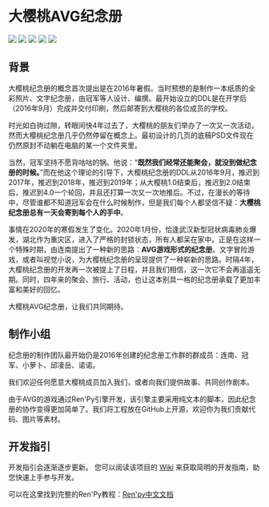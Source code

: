 # 大樱桃AVG纪念册
![](https://img.shields.io/badge/status-developing-yellow) ![](https://img.shields.io/badge/rate-★★★★★-brightgreen) ![](https://img.shields.io/badge/language-Ren'Py-brightgreen) ![](https://img.shields.io/badge/platform-win%20%7C%20osx%20%7C%20html5-lightgrey) ![](https://img.shields.io/badge/stories-1-brightgreen)
## 背景

大樱桃纪念册的概念首次提出是在2016年暑假。当时预想的是制作一本纸质的全彩照片、文字纪念册，由冠军等人设计、编撰。最开始设立的DDL是在开学后（2016年9月）完成并交付印刷，然后邮寄到大樱桃的各位成员的学校。

时光如白驹过隙，转眼间快4年过去了，大樱桃的朋友们举办了一次又一次活动，然而大樱桃纪念册几乎仍然停留在概念上。最初设计的几页的底稿PSD文件现在仍然原封不动躺在电脑的某一个文件夹里。

当然，冠军坚持不愿背咕咕的锅。他说：“**既然我们经常还能聚会，就没到做纪念册的时候。**”而在他这个理论的引导下，大樱桃纪念册的DDL从2016年9月，推迟到2017年，推迟到2018年，推迟到2019年；从大樱桃1.0结束后，推迟到2.0结束后，推迟到4.0一个轮回，并且还打算一次又一次地推后。不过，在漫长的等待中，尽管谁都不知道冠军会在什么时候制作，但是我们每个人都坚信不疑：**大樱桃纪念册总有一天会寄到每个人的手中**。

事情在2020年的寒假发生了变化。2020年1月份，恰逢武汉新型冠状病毒肺炎爆发，湖北作为重灾区，进入了严格的封锁状态，所有人都呆在家中。正是在这样一个特殊时期，由连南提出了一种新的思路：**AVG游戏形式的纪念册**。文字冒险游戏，或者叫视觉小说，为大樱桃纪念册的呈现提供了一种崭新的思路。时隔4年，大樱桃纪念册的开发再一次被提上了日程，并且我们相信，这一次它不会再遥遥无期。同时，四年来的聚会、旅行、活动，也让这本别具一格的纪念册承载了更加丰富和美好的回忆。

大樱桃AVG纪念册，让我们共同期待。

## 制作小组

纪念册的制作团队最开始仍是2016年创建的纪念册工作群的群成员：连南、冠军、小萝卜、邱凌岳、诺诺。

我们欢迎任何愿意大樱桃成员加入我们，或者向我们提供故事、共同创作剧本。

由于AVG的游戏通过Ren'Py引擎开发，该引擎主要采用纯文本的脚本，因此纪念册的协作变得更加简单了。我们将工程放在GitHub上开源，欢迎你为我们贡献代码、图片等素材。

## 开发指引

开发指引会逐渐逐步更新。
您可以阅读该项目的 [Wiki](https://github.com/Big-Cherry/album/wiki) 来获取简明的开发指南，助您快速上手参与开发。

可以在这里找到完整的Ren'Py教程：[Ren'py中文文档](http://renpy.cn/doc/index.html)

